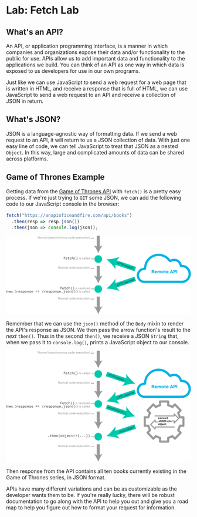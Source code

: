 # Lab: Fetch Lab

## What's an API?

An API, or application programming interface, is a manner in which companies and organizations expose their data and/or functionality to the public for use. APIs allow us to add important data and functionality to the applications we build. You can think of an API as one way in which data is exposed to us developers for use in our own programs.

Just like we can use JavaScript to send a web request for a web page that is written in HTML, and receive a response that is full of HTML, we can use JavaScript to send a web request to an API and receive a collection of JSON in return.

## What's JSON?

JSON is a language-agnostic way of formatting data. If we send a web request to an API, it will return to us a JSON collection of data. With just one easy line of code, we can tell JavaScript to treat that JSON as a nested `Object`. In this way, large and complicated amounts of data can be shared across platforms.

## Game of Thrones Example

Getting data from the [Game of Thrones API](https://anapioficeandfire.com/) with `fetch()` is a pretty easy process. If we're just trying to `GET` some JSON, we can add the following code to our JavaScript console in the browser:

```js
fetch("https://anapioficeandfire.com/api/books")
  .then(resp => resp.json())
  .then(json => console.log(json));
```

![Fetch data from an API](/public/images/front-end-web-programming-in-javascript/fetch-01.png)

Remember that we can use the `json()` method of the `Body` mixin to render the API's response as JSON. We then pass the arrow function's result to the _next_ `then()`. Thus in the second `then()`, we receive a JSON `String` that, when we pass it to `console.log()`, prints a JavaScript object to our console.

![Convert JSON in a JavaScrip Object](/public/images/front-end-web-programming-in-javascript/fetch-02.png)

Then response from the API contains all ten books currently existing in the Game of Thrones series, in JSON format.

APIs have many different variations and can be as customizable as the developer wants them to be. If you're really lucky, there will be robust documentation to go along with the API to help you out and give you a road map to help you figure out how to format your request for information.

